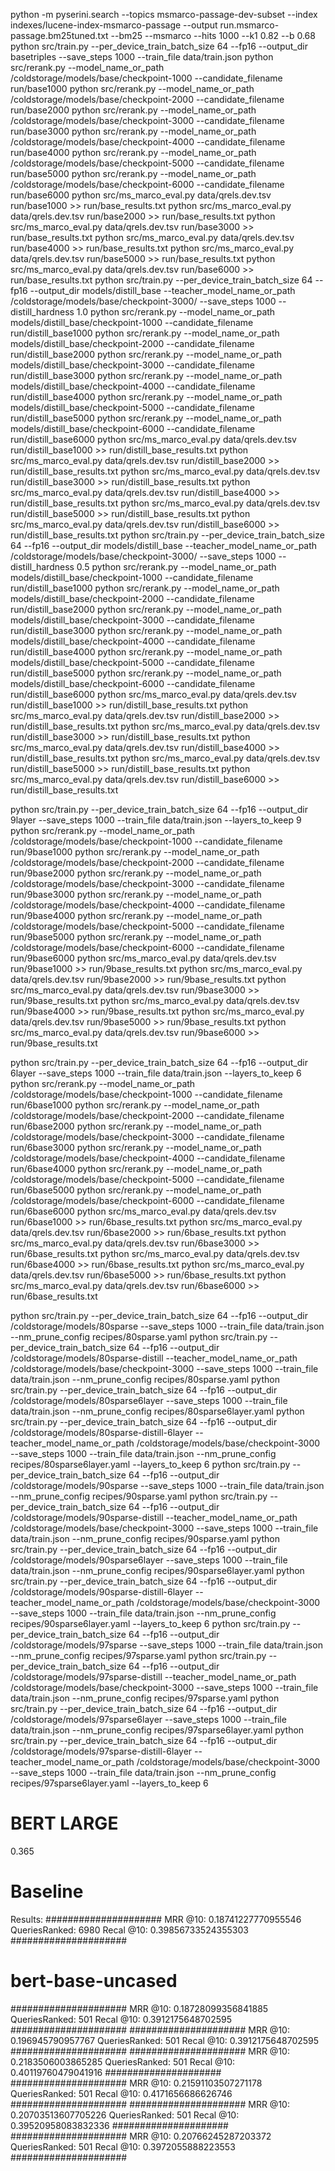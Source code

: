 python -m pyserini.search --topics msmarco-passage-dev-subset    --index indexes/lucene-index-msmarco-passage  --output run.msmarco-passage.bm25tuned.txt  --bm25 --msmarco --hits 1000 --k1 0.82 --b 0.68
python src/train.py --per_device_train_batch_size 64 --fp16 --output_dir basetriples --save_steps 1000  --train_file data/train.json 
python src/rerank.py --model_name_or_path /coldstorage/models/base/checkpoint-1000 --candidate_filename run/base1000
python src/rerank.py --model_name_or_path /coldstorage/models/base/checkpoint-2000 --candidate_filename run/base2000
python src/rerank.py --model_name_or_path /coldstorage/models/base/checkpoint-3000 --candidate_filename run/base3000
python src/rerank.py --model_name_or_path /coldstorage/models/base/checkpoint-4000 --candidate_filename run/base4000
python src/rerank.py --model_name_or_path /coldstorage/models/base/checkpoint-5000 --candidate_filename run/base5000
python src/rerank.py --model_name_or_path /coldstorage/models/base/checkpoint-6000 --candidate_filename run/base6000
python src/ms_marco_eval.py data/qrels.dev.tsv run/base1000 >> run/base_results.txt
python src/ms_marco_eval.py data/qrels.dev.tsv run/base2000 >> run/base_results.txt
python src/ms_marco_eval.py data/qrels.dev.tsv run/base3000 >> run/base_results.txt
python src/ms_marco_eval.py data/qrels.dev.tsv run/base4000 >> run/base_results.txt
python src/ms_marco_eval.py data/qrels.dev.tsv run/base5000 >> run/base_results.txt
python src/ms_marco_eval.py data/qrels.dev.tsv run/base6000 >> run/base_results.txt
python src/train.py --per_device_train_batch_size 64 --fp16 --output_dir models/distill_base --teacher_model_name_or_path /coldstorage/models/base/checkpoint-3000/ --save_steps 1000 --distill_hardness 1.0
python src/rerank.py --model_name_or_path models/distill_base/checkpoint-1000 --candidate_filename run/distill_base1000
python src/rerank.py --model_name_or_path models/distill_base/checkpoint-2000 --candidate_filename run/distill_base2000
python src/rerank.py --model_name_or_path models/distill_base/checkpoint-3000 --candidate_filename run/distill_base3000
python src/rerank.py --model_name_or_path models/distill_base/checkpoint-4000 --candidate_filename run/distill_base4000
python src/rerank.py --model_name_or_path models/distill_base/checkpoint-5000 --candidate_filename run/distill_base5000
python src/rerank.py --model_name_or_path models/distill_base/checkpoint-6000 --candidate_filename run/distill_base6000
python src/ms_marco_eval.py data/qrels.dev.tsv run/distill_base1000 >> run/distill_base_results.txt
python src/ms_marco_eval.py data/qrels.dev.tsv run/distill_base2000 >> run/distill_base_results.txt
python src/ms_marco_eval.py data/qrels.dev.tsv run/distill_base3000 >> run/distill_base_results.txt
python src/ms_marco_eval.py data/qrels.dev.tsv run/distill_base4000 >> run/distill_base_results.txt
python src/ms_marco_eval.py data/qrels.dev.tsv run/distill_base5000 >> run/distill_base_results.txt
python src/ms_marco_eval.py data/qrels.dev.tsv run/distill_base6000 >> run/distill_base_results.txt
python src/train.py --per_device_train_batch_size 64 --fp16 --output_dir models/distill_base --teacher_model_name_or_path /coldstorage/models/base/checkpoint-3000/ --save_steps 1000 --distill_hardness 0.5
python src/rerank.py --model_name_or_path models/distill_base/checkpoint-1000 --candidate_filename run/distill_base1000
python src/rerank.py --model_name_or_path models/distill_base/checkpoint-2000 --candidate_filename run/distill_base2000
python src/rerank.py --model_name_or_path models/distill_base/checkpoint-3000 --candidate_filename run/distill_base3000
python src/rerank.py --model_name_or_path models/distill_base/checkpoint-4000 --candidate_filename run/distill_base4000
python src/rerank.py --model_name_or_path models/distill_base/checkpoint-5000 --candidate_filename run/distill_base5000
python src/rerank.py --model_name_or_path models/distill_base/checkpoint-6000 --candidate_filename run/distill_base6000
python src/ms_marco_eval.py data/qrels.dev.tsv run/distill_base1000 >> run/distill_base_results.txt
python src/ms_marco_eval.py data/qrels.dev.tsv run/distill_base2000 >> run/distill_base_results.txt
python src/ms_marco_eval.py data/qrels.dev.tsv run/distill_base3000 >> run/distill_base_results.txt
python src/ms_marco_eval.py data/qrels.dev.tsv run/distill_base4000 >> run/distill_base_results.txt
python src/ms_marco_eval.py data/qrels.dev.tsv run/distill_base5000 >> run/distill_base_results.txt
python src/ms_marco_eval.py data/qrels.dev.tsv run/distill_base6000 >> run/distill_base_results.txt


python src/train.py --per_device_train_batch_size 64 --fp16 --output_dir 9layer --save_steps 1000  --train_file data/train.json --layers_to_keep 9
python src/rerank.py --model_name_or_path /coldstorage/models/base/checkpoint-1000 --candidate_filename run/9base1000
python src/rerank.py --model_name_or_path /coldstorage/models/base/checkpoint-2000 --candidate_filename run/9base2000
python src/rerank.py --model_name_or_path /coldstorage/models/base/checkpoint-3000 --candidate_filename run/9base3000
python src/rerank.py --model_name_or_path /coldstorage/models/base/checkpoint-4000 --candidate_filename run/9base4000
python src/rerank.py --model_name_or_path /coldstorage/models/base/checkpoint-5000 --candidate_filename run/9base5000
python src/rerank.py --model_name_or_path /coldstorage/models/base/checkpoint-6000 --candidate_filename run/9base6000
python src/ms_marco_eval.py data/qrels.dev.tsv run/9base1000 >> run/9base_results.txt
python src/ms_marco_eval.py data/qrels.dev.tsv run/9base2000 >> run/9base_results.txt
python src/ms_marco_eval.py data/qrels.dev.tsv run/9base3000 >> run/9base_results.txt
python src/ms_marco_eval.py data/qrels.dev.tsv run/9base4000 >> run/9base_results.txt
python src/ms_marco_eval.py data/qrels.dev.tsv run/9base5000 >> run/9base_results.txt
python src/ms_marco_eval.py data/qrels.dev.tsv run/9base6000 >> run/9base_results.txt

python src/train.py --per_device_train_batch_size 64 --fp16 --output_dir 6layer --save_steps 1000  --train_file data/train.json --layers_to_keep 6
python src/rerank.py --model_name_or_path /coldstorage/models/base/checkpoint-1000 --candidate_filename run/6base1000
python src/rerank.py --model_name_or_path /coldstorage/models/base/checkpoint-2000 --candidate_filename run/6base2000
python src/rerank.py --model_name_or_path /coldstorage/models/base/checkpoint-3000 --candidate_filename run/6base3000
python src/rerank.py --model_name_or_path /coldstorage/models/base/checkpoint-4000 --candidate_filename run/6base4000
python src/rerank.py --model_name_or_path /coldstorage/models/base/checkpoint-5000 --candidate_filename run/6base5000
python src/rerank.py --model_name_or_path /coldstorage/models/base/checkpoint-6000 --candidate_filename run/6base6000
python src/ms_marco_eval.py data/qrels.dev.tsv run/6base1000 >> run/6base_results.txt
python src/ms_marco_eval.py data/qrels.dev.tsv run/6base2000 >> run/6base_results.txt
python src/ms_marco_eval.py data/qrels.dev.tsv run/6base3000 >> run/6base_results.txt
python src/ms_marco_eval.py data/qrels.dev.tsv run/6base4000 >> run/6base_results.txt
python src/ms_marco_eval.py data/qrels.dev.tsv run/6base5000 >> run/6base_results.txt
python src/ms_marco_eval.py data/qrels.dev.tsv run/6base6000 >> run/6base_results.txt


python src/train.py --per_device_train_batch_size 64 --fp16 --output_dir /coldstorage/models/80sparse --save_steps 1000  --train_file data/train.json --nm_prune_config recipes/80sparse.yaml
python src/train.py --per_device_train_batch_size 64 --fp16 --output_dir /coldstorage/models/80sparse-distill --teacher_model_name_or_path /coldstorage/models/base/checkpoint-3000  --save_steps 1000  --train_file data/train.json --nm_prune_config recipes/80sparse.yaml
python src/train.py --per_device_train_batch_size 64 --fp16 --output_dir /coldstorage/models/80sparse6layer --save_steps 1000  --train_file data/train.json --nm_prune_config recipes/80sparse6layer.yaml
python src/train.py --per_device_train_batch_size 64 --fp16 --output_dir /coldstorage/models/80sparse-distill-6layer --teacher_model_name_or_path /coldstorage/models/base/checkpoint-3000  --save_steps 1000  --train_file data/train.json --nm_prune_config recipes/80sparse6layer.yaml --layers_to_keep 6
python src/train.py --per_device_train_batch_size 64 --fp16 --output_dir /coldstorage/models/90sparse --save_steps 1000  --train_file data/train.json --nm_prune_config recipes/90sparse.yaml
python src/train.py --per_device_train_batch_size 64 --fp16 --output_dir /coldstorage/models/90sparse-distill --teacher_model_name_or_path /coldstorage/models/base/checkpoint-3000  --save_steps 1000  --train_file data/train.json --nm_prune_config recipes/90sparse.yaml
python src/train.py --per_device_train_batch_size 64 --fp16 --output_dir /coldstorage/models/90sparse6layer --save_steps 1000  --train_file data/train.json --nm_prune_config recipes/90sparse6layer.yaml
python src/train.py --per_device_train_batch_size 64 --fp16 --output_dir /coldstorage/models/90sparse-distill-6layer --teacher_model_name_or_path /coldstorage/models/base/checkpoint-3000  --save_steps 1000  --train_file data/train.json --nm_prune_config recipes/90sparse6layer.yaml --layers_to_keep 6
python src/train.py --per_device_train_batch_size 64 --fp16 --output_dir /coldstorage/models/97sparse --save_steps 1000  --train_file data/train.json --nm_prune_config recipes/97sparse.yaml
python src/train.py --per_device_train_batch_size 64 --fp16 --output_dir /coldstorage/models/97sparse-distill --teacher_model_name_or_path /coldstorage/models/base/checkpoint-3000  --save_steps 1000  --train_file data/train.json --nm_prune_config recipes/97sparse.yaml
python src/train.py --per_device_train_batch_size 64 --fp16 --output_dir /coldstorage/models/97sparse6layer --save_steps 1000  --train_file data/train.json --nm_prune_config recipes/97sparse6layer.yaml
python src/train.py --per_device_train_batch_size 64 --fp16 --output_dir /coldstorage/models/97sparse-distill-6layer --teacher_model_name_or_path /coldstorage/models/base/checkpoint-3000  --save_steps 1000  --train_file data/train.json --nm_prune_config recipes/97sparse6layer.yaml --layers_to_keep 6

# BERT LARGE
0.365

# Baseline 
Results:
#####################
MRR @10: 0.18741227770955546
QueriesRanked: 6980
Recal @10: 0.39856733524355303
#####################

# bert-base-uncased
#####################
MRR @10: 0.18728099356841885
QueriesRanked: 501
Recal @10: 0.3912175648702595
#####################
#####################
MRR @10: 0.196945790957767
QueriesRanked: 501
Recal @10: 0.3912175648702595
#####################
#####################
MRR @10: 0.2183506003865285
QueriesRanked: 501
Recal @10: 0.40119760479041916
#####################
#####################
MRR @10: 0.21591103507271178
QueriesRanked: 501
Recal @10: 0.4171656686626746
#####################
#####################
MRR @10: 0.20703513607705226
QueriesRanked: 501
Recal @10: 0.39520958083832336
#####################
#####################
MRR @10: 0.20766245287203372
QueriesRanked: 501
Recal @10: 0.3972055888223553
#####################
